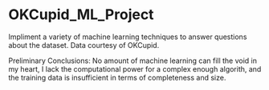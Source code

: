 # OKCupid_ML_Project
 Impliment a variety of machine learning techniques to answer questions about the dataset. Data courtesy of OKCupid. 
 
Preliminary Conclusions: No amount of machine learning can fill the void in my heart, I lack the computational power for a complex enough algorith, and the training data is insufficient in terms of completeness and size.
